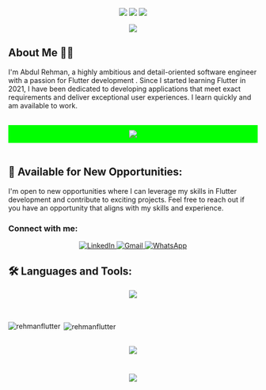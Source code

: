 <!--   my-icons -->
<p align="center">
    <a href="https://github.com/xkas01/xkas01"><img src="https://img.shields.io/badge/status-updating-brightgreen.svg"></a>
    <a href="https://github.com/xkas01/xkas01/graphs/contributors"><img src="https://img.shields.io/github/contributors/xkas01/xkas01?color=blue"></a>
    <a href="https://github.com/xkas01/xkas01/stargazers"><img src="https://img.shields.io/github/stars/xkas01/xkas01.svg?logo=github"></a>


<div align="center">
    <img src="https://readme-typing-svg.herokuapp.com/?font=Righteous&size=35&color=199A8E&center=true&vCenter=true&width=500&height=70&duration=4000&lines=Hi+There!+👋;+I'm+Abdul+Rehman!+👩🏻‍💻;" />
</div>



## About Me 🙋‍♂️ 

I'm Abdul Rehman, a highly ambitious and detail-oriented software engineer with a passion for Flutter development . Since I started learning Flutter in 2021, I have been dedicated to developing applications that meet exact requirements and deliver exceptional user experiences. I learn quickly and am available to work.


<br>
<div align="center" style="background-color: #00FF00; padding: 10px;">
    <img src="https://user-images.githubusercontent.com/73097560/115834477-dbab4500-a447-11eb-908a-139a6edaec5c.gif" />
</div>
<br>


## 🌟 Available for New Opportunities:
I'm open to new opportunities where I can leverage my skills in Flutter development and contribute to exciting projects. Feel free to reach out if you have an opportunity that aligns with my skills and experience.



<h3 align="left">Connect with me:</h3>
<p align="left">

    
<div align="center">
    <a href="https://www.linkedin.com/in/rehmanflutter/" target="_blank">
        <img src="https://img.shields.io/badge/LinkedIn-0077B5?style=for-the-badge&logo=linkedin&logoColor=white" alt="LinkedIn">
    </a>
    <a href="mailto:rehmanflutter1@gmail.com">
        <img src="https://img.shields.io/badge/Gmail-red?style=for-the-badge&logo=gmail&logoColor=white" alt="Gmail">
    </a>
    <a href="https://wa.me/03176484514" target="_blank">
        <img src="https://img.shields.io/badge/WhatsApp-25D366?style=for-the-badge&logo=whatsapp&logoColor=white" alt="WhatsApp">
    </a>
</div>

## 🛠 Languages and Tools:
<div align="center">
    <img src="https://skillicons.dev/icons?i=flutter,dart,firebase,git,github,androidstudio,vscode,figma,xd,postman,java,js,c,cplusplus" /><br><br><br>
</div>













<p><img align="left" src="https://github-readme-stats.vercel.app/api/top-langs?username=rehmanflutter&show_icons=true&locale=en&layout=compact" alt="rehmanflutter" /></p>

<p>&nbsp;<img align="center" src="https://github-readme-stats.vercel.app/api?username=rehmanflutter&show_icons=true&locale=en" alt="rehmanflutter" /></p>






<br>
<div align="center">
    <img src="https://user-images.githubusercontent.com/73097560/115834477-dbab4500-a447-11eb-908a-139a6edaec5c.gif" />
</div>
<br>

<h3 align="center">
    <img src="https://readme-typing-svg.herokuapp.com/?font=Righteous&size=25&color=199A8E&center=true&vCenter=true&width=500&height=70&duration=4000&lines=Thanks+for+visiting!+❤️;+Shoot+me+a+message+on+Linkedin!;I'm+Long+Life+Learner">
</h3>

<br/>
<!--


